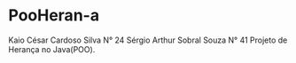 # PooHeran-a

Kaio César Cardoso Silva  N° 24
Sérgio Arthur Sobral Souza  N° 41
Projeto de Herança no Java(POO).
